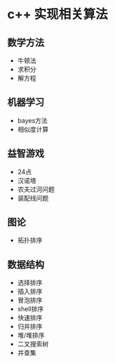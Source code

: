 # c++ 实现相关算法

## 数学方法
- 牛顿法
- 求积分
- 解方程

## 机器学习
- bayes方法
- 相似度计算


## 益智游戏
- 24点
- 汉诺塔
- 农夫过河问题
- 装配线问题

## 图论
- 拓扑排序

## 数据结构
- 选择排序
- 插入排序
- 冒泡排序
- shell排序
- 快速排序
- 归并排序
- 堆/堆排序
- 二叉搜索树
- 并查集